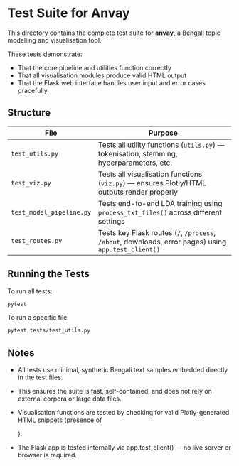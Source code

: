 # Test Suite for Anvay

This directory contains the complete test suite for **anvay**, a Bengali topic modelling and visualisation tool.

These tests demonstrate:
- That the core pipeline and utilities function correctly
- That all visualisation modules produce valid HTML output
- That the Flask web interface handles user input and error cases gracefully

## Structure

| File | Purpose |
|------|---------|
| `test_utils.py` | Tests all utility functions (`utils.py`) — tokenisation, stemming, hyperparameters, etc. |
| `test_viz.py` | Tests all visualisation functions (`viz.py`) — ensures Plotly/HTML outputs render properly |
| `test_model_pipeline.py` | Tests end-to-end LDA training using `process_txt_files()` across different settings |
| `test_routes.py` | Tests key Flask routes (`/`, `/process`, `/about`, downloads, error pages) using `app.test_client()` |

## Running the Tests

To run all tests:

```bash
pytest

```
To run a specific file:

```bash
pytest tests/test_utils.py

```

## Notes

- All tests use minimal, synthetic Bengali text samples embedded directly in the test files.

- This ensures the suite is fast, self-contained, and does not rely on external corpora or large data files.

- Visualisation functions are tested by checking for valid Plotly-generated HTML snippets (presence of <div>).

- The Flask app is tested internally via app.test_client() — no live server or browser is required.